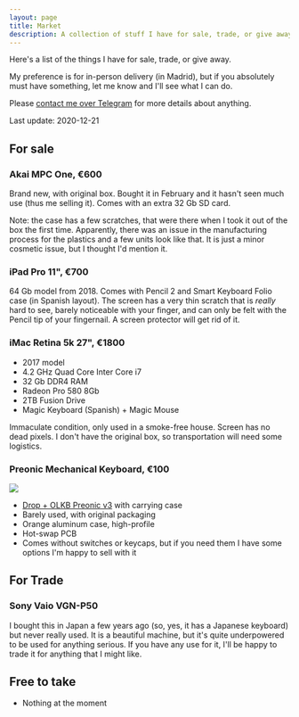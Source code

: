 ```yaml
---
layout: page
title: Market
description: A collection of stuff I have for sale, trade, or give away
---
```


Here's a list of the things I have for sale, trade, or give away.

My preference is for in-person delivery (in Madrid), but if you absolutely must have something, let me know and I'll see what I can do.

Please [contact me over Telegram](https://t.me/bomberstudios) for more details about anything.

Last update: 2020-12-21

## For sale

### Akai MPC One, €600

Brand new, with original box. Bought it in February and it hasn't seen much use (thus me selling it). Comes with an extra 32 Gb SD card.

Note: the case has a few scratches, that were there when I took it out of the box the first time. Apparently, there was an issue in the manufacturing process for the plastics and a few units look like that. It is just a minor cosmetic issue, but I thought I'd mention it.


### iPad Pro 11", €700

64 Gb model from 2018. Comes with Pencil 2 and Smart Keyboard Folio case (in Spanish layout).
The screen has a very thin scratch that is *really* hard to see, barely noticeable with your finger, and can only be felt with the Pencil tip of your fingernail. A screen protector will get rid of it.


### iMac Retina 5k 27", €1800

- 2017 model
- 4.2 GHz Quad Core Inter Core i7
- 32 Gb DDR4 RAM
- Radeon Pro 580 8Gb
- 2TB Fusion Drive
- Magic Keyboard (Spanish) + Magic Mouse

Immaculate condition, only used in a smoke-free house. Screen has no dead pixels. I don't have the original box, so transportation will need some logistics.


### Preonic Mechanical Keyboard, €100

![](https://massdrop-s3.imgix.net/img_thread/1600670659021.139849749986496873318856-IMG5554.jpeg?auto=format&fm=jpg&fit=max&w=1300&h=1083&dpr=2&q=40)

- [Drop + OLKB Preonic v3](https://drop.com/buy/preonic-mechanical-keyboard) with carrying case
- Barely used, with original packaging
- Orange aluminum case, high-profile
- Hot-swap PCB
- Comes without switches or keycaps, but if you need them I have some options I'm happy to sell with it


## For Trade

### Sony Vaio VGN-P50

I bought this in Japan a few years ago (so, yes, it has a Japanese keyboard) but never really used. It is a beautiful machine, but it's quite underpowered to be used for anything serious. If you have any use for it, I'll be happy to trade it for anything that I might like.

## Free to take

- Nothing at the moment
